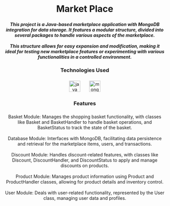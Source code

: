 <h1 align="center">Market Place</h1>

###

<h5 align="center">This project is a Java-based marketplace application with MongoDB integration for data storage. It features a modular structure, divided into several packages to handle various aspects of the marketplace.<br><br>This structure allows for easy expansion and modification, making it ideal for testing new marketplace features or experimenting with various functionalities in a controlled environment.</h5>

###

<h3 align="center">Technologies Used</h3>

###

<div align="center">
  <img src="https://cdn.jsdelivr.net/gh/devicons/devicon/icons/java/java-plain-wordmark.svg" height="35" alt="java logo"  />
  <img width="20" />
  <img src="https://cdn.jsdelivr.net/gh/devicons/devicon/icons/mongodb/mongodb-original.svg" height="35" alt="mongodb logo"  />
</div>

###

<h3 align="center">Features</h3>

###

<p align="center">Basket Module: Manages the shopping basket functionality, with classes like Basket and BasketHandler to handle basket operations, and BasketStatus to track the state of the basket.<br><br>Database Module: Interfaces with MongoDB, facilitating data persistence and retrieval for the marketplace items, users, and transactions.<br><br>Discount Module: Handles discount-related features, with classes like Discount, DiscountHandler, and DiscountStatus to apply and manage discounts on products.<br><br>Product Module: Manages product information using Product and ProductHandler classes, allowing for product details and inventory control.<br><br>User Module: Deals with user-related functionality, represented by the User class, managing user data and profiles.</p>

###